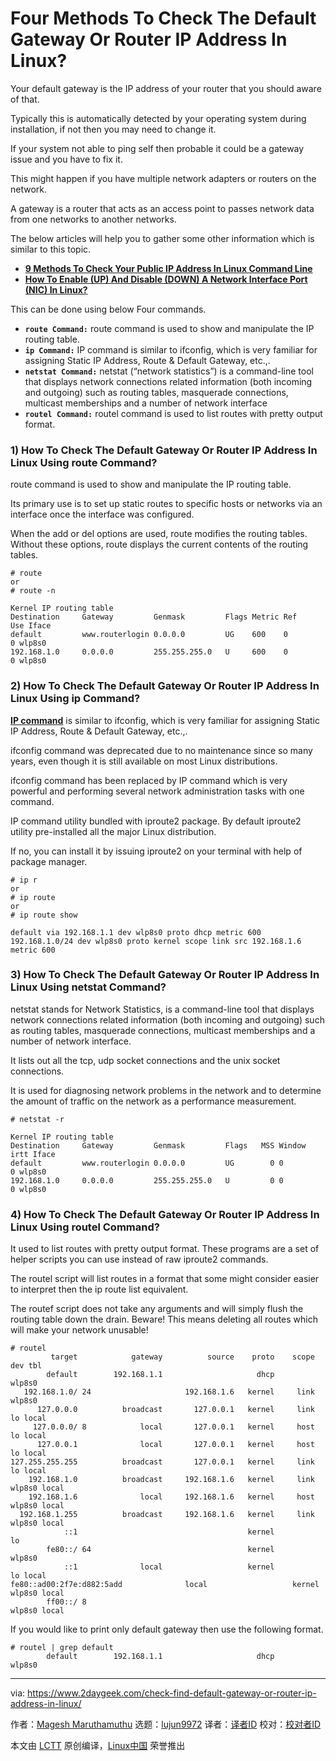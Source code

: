 [#]: collector: (lujun9972)
[#]: translator: (warmfrog)
[#]: reviewer: ( )
[#]: publisher: ( )
[#]: url: ( )
[#]: subject: (Four Methods To Check The Default Gateway Or Router IP Address In Linux?)
[#]: via: (https://www.2daygeek.com/check-find-default-gateway-or-router-ip-address-in-linux/)
[#]: author: (Magesh Maruthamuthu https://www.2daygeek.com/author/magesh/)

Four Methods To Check The Default Gateway Or Router IP Address In Linux?
======

Your default gateway is the IP address of your router that you should aware of that.

Typically this is automatically detected by your operating system during installation, if not then you may need to change it.

If your system not able to ping self then probable it could be a gateway issue and you have to fix it.

This might happen if you have multiple network adapters or routers on the network.

A gateway is a router that acts as an access point to passes network data from one networks to another networks.

The below articles will help you to gather some other information which is similar to this topic.

  * **[9 Methods To Check Your Public IP Address In Linux Command Line][1]**
  * **[How To Enable (UP) And Disable (DOWN) A Network Interface Port (NIC) In Linux?][2]**



This can be done using below Four commands.

  * **`route Command:`** route command is used to show and manipulate the IP routing table.
  * **`ip Command:`** IP command is similar to ifconfig, which is very familiar for assigning Static IP Address, Route  & Default Gateway, etc.,.
  * **`netstat Command:`** netstat (“network statistics”) is a command-line tool that displays network connections related information (both incoming and outgoing) such as routing tables, masquerade connections, multicast memberships and a number of network interface
  * **`routel Command:`** routel command is used to list routes with pretty output format.



### 1) How To Check The Default Gateway Or Router IP Address In Linux Using route Command?

route command is used to show and manipulate the IP routing table.

Its primary use is to set up static routes to specific hosts or networks via an interface once the interface was configured.

When the add or del options are used, route modifies the routing tables. Without these options, route displays the current contents of the routing tables.

```
# route
or
# route -n

Kernel IP routing table
Destination     Gateway         Genmask         Flags Metric Ref    Use Iface
default         www.routerlogin 0.0.0.0         UG    600    0        0 wlp8s0
192.168.1.0     0.0.0.0         255.255.255.0   U     600    0        0 wlp8s0
```

### 2) How To Check The Default Gateway Or Router IP Address In Linux Using ip Command?

**[IP command][3]** is similar to ifconfig, which is very familiar for assigning Static IP Address, Route  & Default Gateway, etc.,.

ifconfig command was deprecated due to no maintenance since so many years, even though it is still available on most Linux distributions.

ifconfig command has been replaced by IP command which is very powerful and performing several network administration tasks with one command.

IP command utility bundled with iproute2 package. By default iproute2 utility pre-installed all the major Linux distribution.

If no, you can install it by issuing iproute2 on your terminal with help of package manager.

```
# ip r
or
# ip route
or
# ip route show

default via 192.168.1.1 dev wlp8s0 proto dhcp metric 600
192.168.1.0/24 dev wlp8s0 proto kernel scope link src 192.168.1.6 metric 600
```

### 3) How To Check The Default Gateway Or Router IP Address In Linux Using netstat Command?

netstat stands for Network Statistics, is a command-line tool that displays network connections related information (both incoming and outgoing) such as routing tables, masquerade connections, multicast memberships and a number of network interface.

It lists out all the tcp, udp socket connections and the unix socket connections.

It is used for diagnosing network problems in the network and to determine the amount of traffic on the network as a performance measurement.

```
# netstat -r

Kernel IP routing table
Destination     Gateway         Genmask         Flags   MSS Window  irtt Iface
default         www.routerlogin 0.0.0.0         UG        0 0          0 wlp8s0
192.168.1.0     0.0.0.0         255.255.255.0   U         0 0          0 wlp8s0
```

### 4) How To Check The Default Gateway Or Router IP Address In Linux Using routel Command?

It used to list routes with pretty output format. These programs are a set of helper scripts you can use instead of raw iproute2 commands.

The routel script will list routes in a format that some might consider easier to interpret then the ip route list equivalent.

The routef script does not take any arguments and will simply flush the routing table down the drain. Beware! This means deleting all routes which will make your network unusable!

```
# routel
         target            gateway          source    proto    scope    dev tbl
        default        192.168.1.1                     dhcp          wlp8s0
   192.168.1.0/ 24                     192.168.1.6   kernel     link wlp8s0
      127.0.0.0          broadcast       127.0.0.1   kernel     link     lo local
     127.0.0.0/ 8            local       127.0.0.1   kernel     host     lo local
      127.0.0.1              local       127.0.0.1   kernel     host     lo local
127.255.255.255          broadcast       127.0.0.1   kernel     link     lo local
    192.168.1.0          broadcast     192.168.1.6   kernel     link wlp8s0 local
    192.168.1.6              local     192.168.1.6   kernel     host wlp8s0 local
  192.168.1.255          broadcast     192.168.1.6   kernel     link wlp8s0 local
            ::1                                      kernel              lo
        fe80::/ 64                                   kernel          wlp8s0
            ::1              local                   kernel              lo local
fe80::ad00:2f7e:d882:5add              local                   kernel          wlp8s0 local
        ff00::/ 8                                                    wlp8s0 local
```

If you would like to print only default gateway then use the following format.

```
# routel | grep default
        default        192.168.1.1                     dhcp          wlp8s0
```

--------------------------------------------------------------------------------

via: https://www.2daygeek.com/check-find-default-gateway-or-router-ip-address-in-linux/

作者：[Magesh Maruthamuthu][a]
选题：[lujun9972][b]
译者：[译者ID](https://github.com/译者ID)
校对：[校对者ID](https://github.com/校对者ID)

本文由 [LCTT](https://github.com/LCTT/TranslateProject) 原创编译，[Linux中国](https://linux.cn/) 荣誉推出

[a]: https://www.2daygeek.com/author/magesh/
[b]: https://github.com/lujun9972
[1]: https://www.2daygeek.com/check-find-server-public-ip-address-linux/
[2]: https://www.2daygeek.com/enable-disable-up-down-nic-network-interface-port-linux-using-ifconfig-ifdown-ifup-ip-nmcli-nmtui/
[3]: https://www.2daygeek.com/ip-command-configure-network-interface-usage-linux/
